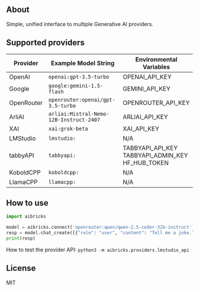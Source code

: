## About

Simple, unified interface to multiple Generative AI providers.


## Supported providers

| Provider   | Example Model String | Environmental Variables |
|------------|----------------------|------------------------------|
| OpenAI     | `openai:gpt-3.5-turbo` | OPENAI_API_KEY |
| Google     | `google:gemini-1.5-flash` | GEMINI_API_KEY |
| OpenRouter | `openrouter:openai/gpt-3.5-turbo` | OPENROUTER_API_KEY |
| ArliAI     | `arliai:Mistral-Nemo-12B-Instruct-2407` | ARLIAI_API_KEY |
| XAI        | `xai:grok-beta` | XAI_API_KEY |
| LMStudio   | `lmstudio:` | N/A |
| tabbyAPI   | `tabbyapi:` | TABBYAPI_API_KEY<br>TABBYAPI_ADMIN_KEY<br>HF_HUB_TOKEN |
| KoboldCPP  | `koboldcpp:` | N/A |
| LlamaCPP   | `llamacpp:` | N/A |

## How to use


```python
import aibricks

model = aibricks.connect('openrouter:qwen/qwen-2.5-coder-32b-instruct')
resp = model.chat_create([{"role": "user", "content": "Tell me a joke."}])
print(resp)
```

How to test the provider API:
`python3 -m aibricks.providers.lmstudio_api`


## License

MIT


